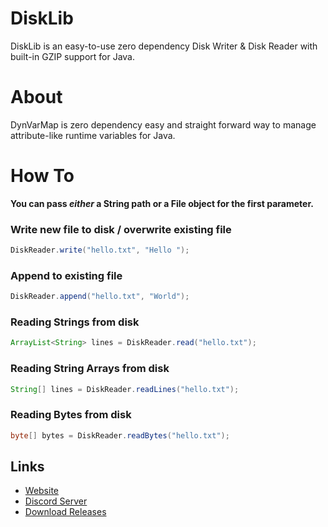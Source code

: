 # DiskLib
DiskLib is an easy-to-use zero dependency Disk Writer &amp; Disk Reader with built-in GZIP support for Java.

# About
DynVarMap is zero dependency easy and straight forward way to manage attribute-like runtime variables for Java.

# How To
**You can pass *either* a String path or a File object for the first parameter.**

### Write new file to disk / overwrite existing file
```java
DiskReader.write("hello.txt", "Hello ");
```

### Append to existing file
```java
DiskReader.append("hello.txt", "World");
```

### Reading Strings from disk
```java
ArrayList<String> lines = DiskReader.read("hello.txt");
```

### Reading String Arrays from disk
```java
String[] lines = DiskReader.readLines("hello.txt");
```

### Reading Bytes from disk
```java
byte[] bytes = DiskReader.readBytes("hello.txt");
```


## Links
* [Website](https://konloch.com/DiskLib/)
* [Discord Server](https://discord.gg/aexsYpfMEf)
* [Download Releases](https://github.com/Konloch/DiskLib/releases)
